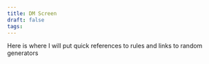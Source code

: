 ```yaml
---
title: DM Screen
draft: false
tags:
---
```

 
Here is where I will put quick references to rules and links to random generators
